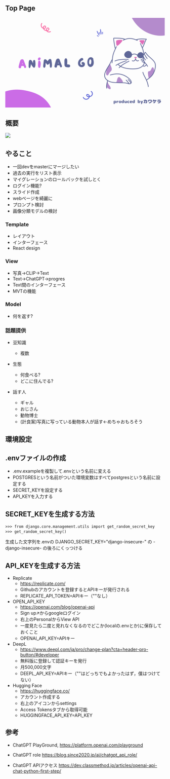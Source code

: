 ## Top Page
![](docs/img/title.png)
## 概要

![](docs/img/development.jpg)

## やること
- 一回devをmasterにマージしたい
- 過去の実行をリスト表示
- マイグレーションのロールバックを試しとく
- ログイン機能?
- スライド作成
- webページを綺麗に
- プロンプト検討
- 画像分類モデルの検討

### Template
- レイアウト
- インターフェース
- React design

### View
- 写真->CLIP->Text
- Text->ChatGPT->progres
- Text間のインターフェース
- MVTの機能

### Model
- 何を返す?

### 話題提供
- 豆知識
    - 複数

- 生態
    - 何食べる?
    - どこに住んでる?
- 話す人
    - ギャル
    - おじさん
    - 動物博士
    - (計良案)写真に写っている動物本人が話す<-めちゃおもろそう

## 環境設定
## .envファイルの作成
- .env.exampleを複製して.envという名前に変える
- POSTGRESという名前がついた環境変数はすべてpostgresという名前に設定する
- SECRET_KEYを設定する
- API_KEYを入力する

## SECRET_KEYを生成する方法
```
>>> from django.core.management.utils import get_random_secret_key
>>> get_random_secret_key()
```

生成した文字列を.envの
DJANGO_SECRET_KEY="django-insecure-"
の -django-insecure- の後ろにくっつける

## API_KEYを生成する方法
- Replicate
    - https://replicate.com/
    - Githubのアカウントを登録するとAPIキーが発行される
    - REPLICATE_API_TOKEN=APIキー（""なし）
- OPEN_API_KEY
    - https://openai.com/blog/openai-api
    - Sign up↗からgoogleログイン
    - 右上のPersonalからView API
    - 一度見たら二度と見れなくなるのでどこか(localの.envとか)に保存しておくこと
    - OPENAI_API_KEY=APIキー
- DeepL
    - https://www.deepl.com/ja/pro/change-plan?cta=header-pro-button/#developer
    - 無料版に登録して認証キーを発行
    - 月500,000文字
    - DEEPL_API_KEY=APIキー（""はどっちでもよかったはず，僕はつけてない）
- Hugging Face
    - https://huggingface.co/
    - アカウント作成する
    - 右上のアイコンからsettings
    - Access Tokensタブから取得可能
    - HUGGINGFACE_API_KEY=API_KEY
 

## 参考
- ChatGPT PlayGround, 
https://platform.openai.com/playground

- ChatGPT role
https://blog.since2020.jp/ai/chatgpt_api_role/

- ChatGPT APIアクセス
https://dev.classmethod.jp/articles/openai-api-chat-python-first-step/
